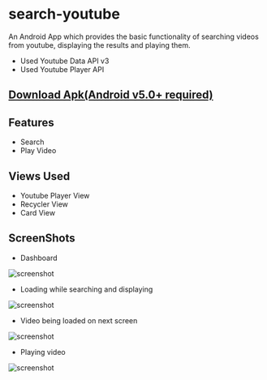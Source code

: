 # search-youtube
An Android App which provides the basic functionality of searching videos from youtube, displaying the results and playing them.

- Used Youtube Data API v3
- Used Youtube Player API 

## [Download Apk(Android v5.0+ required)](https://github.com/abhi5658/search-youtube/blob/master/app-debug.apk)

## Features
- Search
- Play Video

## Views Used
- Youtube Player View
- Recycler View
- Card View

## ScreenShots

- Dashboard

![screenshot](https://github.com/abhi5658/search-youtube/blob/master/screenshots/dashboard.png)

- Loading while searching and displaying

![screenshot](https://github.com/abhi5658/search-youtube/blob/master/screenshots/loading.png)

- Video being loaded on next screen

![screenshot](https://github.com/abhi5658/search-youtube/blob/master/screenshots/loadingVideo.png)

- Playing video

![screenshot](https://github.com/abhi5658/search-youtube/blob/master/screenshots/playingVideo.png)